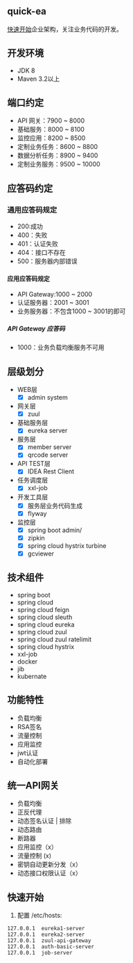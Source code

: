 ## quick-ea
[快速开始](https://github.com/bugjc/quick-ea/wiki/%E5%BF%AB%E9%80%9F%E5%BC%80%E5%A7%8B)企业架构，关注业务代码的开发。  

## 开发环境
- JDK 8
- Maven 3.2以上

## 端口约定
- API 网关：7900 ~ 8000
- 基础服务：8000 ~ 8100
- 监控应用：8200 ~ 8500
- 定制业务任务：8600 ~ 8800
- 数据分析任务：8900 ~ 9400
- 定制业务服务：9500 ~ 10000

## 应答码约定
### 通用应答码规定
- 200:成功
- 400：失败
- 401：认证失败
- 404：接口不存在
- 500：服务器内部错误
#### 应用应答码规定
- API Gateway:1000 ~ 2000
- 认证服务器：2001 ~ 3001
- 业务服务器：不包含1000 ~ 3001的即可

##### API Gateway 应答码
- 1000：业务负载均衡服务不可用

## 层级划分
- WEB层
    - [x] admin system
- 网关层
    - [x] zuul
- 基础服务层
    - [x] eureka server
- 服务层
    - [x] member server
    - [x] qrcode server
- API TEST层
    - [x] IDEA Rest Client
- 任务调度层
    - [x] xxl-job
- 开发工具层
    - [x] 服务层业务代码生成
    - [x] flyway
- 监控层
    - [x] spring boot admin/
    - [x] zipkin
    - [x] spring cloud hystrix turbine
    - [x] gcviewer

## 技术组件
- spring boot
- spring cloud 
- spring cloud feign
- spring cloud sleuth
- spring cloud eureka
- spring cloud zuul
- spring cloud zuul ratelimit
- spring cloud hystrix
- xxl-job
- docker
- jib
- kubernate

## 功能特性

- 负载均衡
- RSA签名
- 流量控制
- 应用监控
- jwt认证
- 自动化部署

## 统一API网关
- 负载均衡
- 正反代理
- 动态签名认证 | 排除
- 动态路由
- 断路器
- 应用监控（x）
- 流量控制 (x)
- 密钥自动更新分发（x）
- 动态接口权限认证（x）

## 快速开始

1. 配置 /etc/hosts:
```
127.0.0.1  eureka1-server
127.0.0.1  eureka2-server
127.0.0.1  zuul-api-gateway
127.0.0.1  auth-basic-server
127.0.0.1  job-server
```
